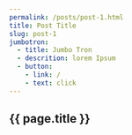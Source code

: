 ```yaml
---
permalink: /posts/post-1.html
title: Post Title
slug: post-1
jumbotron:
  - title: Jumbo Tron
  - descrition: lorem Ipsum
  - button:
    - link: /
    - text: click
---
```

<section class="sec-p-1">
  <div class="container">
    <h2> {{ page.title }} </h2>
  </div>
</section>
